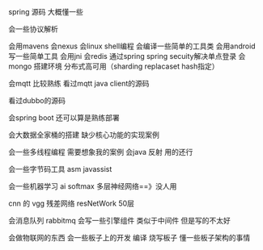 spring 源码 大概懂一些

会一些协议解析

会用mavens 会nexus 会linux shell编程
会编译一些简单的工具类
会用android 写一些简单工具 
会用jni
会redis 通过spring spring secuity解决单点登录
会mongo 搭建环境 分布式高可用（sharding replacaset hash指定）

会mqtt 比较熟练 看过mqtt java client的源码

看过dubbo的源码

会spring boot 还可以算是熟练部署

会大数据全家桶的搭建 缺少核心功能的实现案例

会一些多线程编程 需要想象我的案例
会java 反射 用的还行

会一些字节码工具 asm javassist

会一些机器学习 ai
softmax 
多层神经网络==》没人用

cnn 的 vgg 残差网络 resNetWork 50层


会消息队列 rabbitmq
会写一些引擎组件 类似于中间件 但是写的不太好


会做物联网的东西
会一些板子上的开发 编译 烧写板子
懂一些板子架构的事情